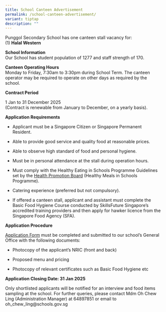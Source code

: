 ```yaml
---
title: School Canteen Advertisement
permalink: /school-canteen-advertisement/
variant: tiptap
description: ""
---
```

<p>Punggol Secondary School has one canteen stall vacancy for:
<br>(1) <strong>Halal Western</strong>
</p>
<p><strong>School Information</strong>
<br>Our School has student population of 1277 and staff strength of 170.</p>
<p><strong>Canteen Operating Hours</strong>
<br>Monday to Friday, 7:30am to 3:30pm during School Term. The canteen operator
may be required to operate on other days as required by the school.</p>
<p><strong>Contract Period</strong>
</p>
<p>1 Jan to 31 December 2025
<br>(Contract is renewable from January to December, on a yearly basis).</p>
<p><strong>Application Requirements</strong>
</p>
<ul data-tight="true" class="tight">
<li>
<p>Applicant must be a Singapore Citizen or Singapore Permanent Resident.</p>
</li>
<li>
<p>Able to provide good service and quality food at reasonable prices.</p>
</li>
<li>
<p>Able to observe high standard of food and personal hygiene.</p>
</li>
<li>
<p>Must be in personal attendance at the stall during operation hours.</p>
</li>
<li>
<p>Must comply with the Healthy Eating in Schools Programme Guidelines set
by the <a href="https://www.hpb.gov.sg/schools/school-programmes/healthy-meals-in-schools-programme" rel="noopener nofollow" target="_blank">Health Promotion Board</a> (Healthy
Meals in Schools Programme).</p>
</li>
<li>
<p>Catering experience (preferred but not compulsory).</p>
</li>
<li>
<p>If offered a canteen stall, applicant and assistant must complete the
Basic Food Hygiene Course conducted by SkillsFuture Singapore’s accredited
training providers and then apply for hawker licence from the Singapore
Food Agency (SFA).</p>
</li>
</ul>
<p><strong>Application Procedure</strong>
</p>
<p><a href="Application%20Form%20for%20School%20Canteen%20Stall.pdf" rel="noopener noreferrer nofollow" target="_blank">Application Form</a>&nbsp;must
be completed and submitted to our school’s General Office with the following
documents:</p>
<ul data-tight="true" class="tight">
<li>
<p>Photocopy of the applicant’s NRIC (front and back)</p>
</li>
<li>
<p>Proposed menu and pricing</p>
</li>
<li>
<p>Photocopy of relevant certificates such as Basic Food Hygiene etc</p>
</li>
</ul>
<p><strong>Application Closing Date: 31 Jan 2025</strong>
</p>
<p>Only shortlisted applicants will be notified for an interview and food
items sampling at the school. For further queries, please contact Mdm Oh
Chew Ling (Administration Manager) at 64897851 or email to <a rel="noopener noreferrer nofollow" target="_blank">oh_chew_ling@schools.gov.sg</a>
</p>